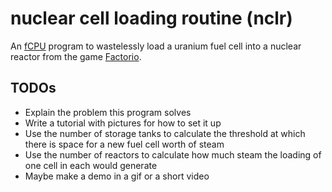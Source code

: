 
# nuclear cell loading routine (nclr)

An [fCPU][1] program to wastelessly load a uranium fuel cell into a nuclear reactor from the game [Factorio][2].

[1]: https://mods.factorio.com/mod/fcpu
[2]: https://factorio.com/

## TODOs

- Explain the problem this program solves
- Write a tutorial with pictures for how to set it up
- Use the number of storage tanks to calculate the threshold at which there is space for a new fuel cell worth of steam
- Use the number of reactors to calculate how much steam the loading of one cell in each would generate
- Maybe make a demo in a gif or a short video

